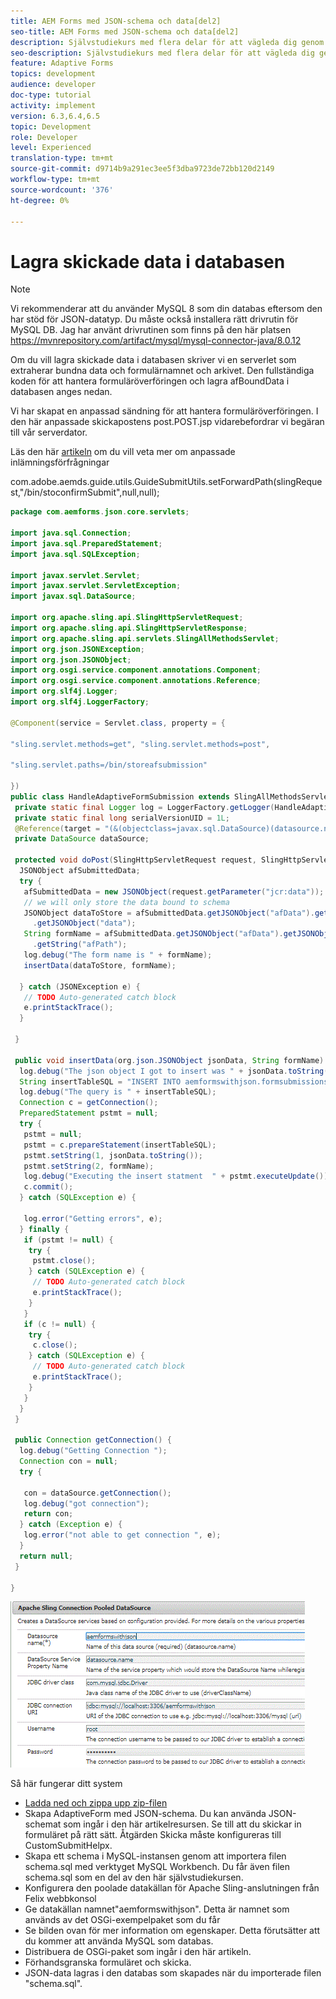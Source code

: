 ```yaml
---
title: AEM Forms med JSON-schema och data[del2]
seo-title: AEM Forms med JSON-schema och data[del2]
description: Självstudiekurs med flera delar för att vägleda dig genom stegen som ingår i att skapa ett adaptivt formulär med JSON-schema och fråga om skickade data.
seo-description: Självstudiekurs med flera delar för att vägleda dig genom stegen som ingår i att skapa ett adaptivt formulär med JSON-schema och fråga om skickade data.
feature: Adaptive Forms
topics: development
audience: developer
doc-type: tutorial
activity: implement
version: 6.3,6.4,6.5
topic: Development
role: Developer
level: Experienced
translation-type: tm+mt
source-git-commit: d9714b9a291ec3ee5f3dba9723de72bb120d2149
workflow-type: tm+mt
source-wordcount: '376'
ht-degree: 0%

---
```



# Lagra skickade data i databasen


>[!NOTE]
>
>Vi rekommenderar att du använder MySQL 8 som din databas eftersom den har stöd för JSON-datatyp. Du måste också installera rätt drivrutin för MySQL DB. Jag har använt drivrutinen som finns på den här platsen https://mvnrepository.com/artifact/mysql/mysql-connector-java/8.0.12

Om du vill lagra skickade data i databasen skriver vi en serverlet som extraherar bundna data och formulärnamnet och arkivet. Den fullständiga koden för att hantera formuläröverföringen och lagra afBoundData i databasen anges nedan.

Vi har skapat en anpassad sändning för att hantera formuläröverföringen. I den här anpassade skickapostens post.POST.jsp vidarebefordrar vi begäran till vår serverdator.

Läs den här [artikeln](https://helpx.adobe.com/experience-manager/kt/forms/using/custom-submit-aem-forms-article.html) om du vill veta mer om anpassade inlämningsförfrågningar

com.adobe.aemds.guide.utils.GuideSubmitUtils.setForwardPath(slingRequest,&quot;/bin/stoconfirmSubmit&quot;,null,null);

```java
package com.aemforms.json.core.servlets;

import java.sql.Connection;
import java.sql.PreparedStatement;
import java.sql.SQLException;

import javax.servlet.Servlet;
import javax.servlet.ServletException;
import javax.sql.DataSource;

import org.apache.sling.api.SlingHttpServletRequest;
import org.apache.sling.api.SlingHttpServletResponse;
import org.apache.sling.api.servlets.SlingAllMethodsServlet;
import org.json.JSONException;
import org.json.JSONObject;
import org.osgi.service.component.annotations.Component;
import org.osgi.service.component.annotations.Reference;
import org.slf4j.Logger;
import org.slf4j.LoggerFactory;

@Component(service = Servlet.class, property = {

"sling.servlet.methods=get", "sling.servlet.methods=post",

"sling.servlet.paths=/bin/storeafsubmission"

})
public class HandleAdaptiveFormSubmission extends SlingAllMethodsServlet {
 private static final Logger log = LoggerFactory.getLogger(HandleAdaptiveFormSubmission.class);
 private static final long serialVersionUID = 1L;
 @Reference(target = "(&(objectclass=javax.sql.DataSource)(datasource.name=aemformswithjson))")
 private DataSource dataSource;

 protected void doPost(SlingHttpServletRequest request, SlingHttpServletResponse response) throws ServletException {
  JSONObject afSubmittedData;
  try {
   afSubmittedData = new JSONObject(request.getParameter("jcr:data"));
   // we will only store the data bound to schema
   JSONObject dataToStore = afSubmittedData.getJSONObject("afData").getJSONObject("afBoundData")
     .getJSONObject("data");
   String formName = afSubmittedData.getJSONObject("afData").getJSONObject("afSubmissionInfo")
     .getString("afPath");
   log.debug("The form name is " + formName);
   insertData(dataToStore, formName);

  } catch (JSONException e) {
   // TODO Auto-generated catch block
   e.printStackTrace();
  }

 }

 public void insertData(org.json.JSONObject jsonData, String formName) {
  log.debug("The json object I got to insert was " + jsonData.toString());
  String insertTableSQL = "INSERT INTO aemformswithjson.formsubmissions(formdata,formname) VALUES(?,?)";
  log.debug("The query is " + insertTableSQL);
  Connection c = getConnection();
  PreparedStatement pstmt = null;
  try {
   pstmt = null;
   pstmt = c.prepareStatement(insertTableSQL);
   pstmt.setString(1, jsonData.toString());
   pstmt.setString(2, formName);
   log.debug("Executing the insert statment  " + pstmt.executeUpdate());
   c.commit();
  } catch (SQLException e) {

   log.error("Getting errors", e);
  } finally {
   if (pstmt != null) {
    try {
     pstmt.close();
    } catch (SQLException e) {
     // TODO Auto-generated catch block
     e.printStackTrace();
    }
   }
   if (c != null) {
    try {
     c.close();
    } catch (SQLException e) {
     // TODO Auto-generated catch block
     e.printStackTrace();
    }
   }
  }
 }

 public Connection getConnection() {
  log.debug("Getting Connection ");
  Connection con = null;
  try {

   con = dataSource.getConnection();
   log.debug("got connection");
   return con;
  } catch (Exception e) {
   log.error("not able to get connection ", e);
  }
  return null;
 }

}
```

![anslutningpool](assets/connectionpooled.gif)

Så här fungerar ditt system

* [Ladda ned och zippa upp zip-filen](assets/aemformswithjson.zip)
* Skapa AdaptiveForm med JSON-schema. Du kan använda JSON-schemat som ingår i den här artikelresursen. Se till att du skickar in formuläret på rätt sätt. Åtgärden Skicka måste konfigureras till CustomSubmitHelpx.
* Skapa ett schema i MySQL-instansen genom att importera filen schema.sql med verktyget MySQL Workbench. Du får även filen schema.sql som en del av den här självstudiekursen.
* Konfigurera den poolade datakällan för Apache Sling-anslutningen från Felix webbkonsol
* Ge datakällan namnet&quot;aemformswithjson&quot;. Detta är namnet som används av det OSGi-exempelpaket som du får
* Se bilden ovan för mer information om egenskaper. Detta förutsätter att du kommer att använda MySQL som databas.
* Distribuera de OSGi-paket som ingår i den här artikeln.
* Förhandsgranska formuläret och skicka.
* JSON-data lagras i den databas som skapades när du importerade filen &quot;schema.sql&quot;.
